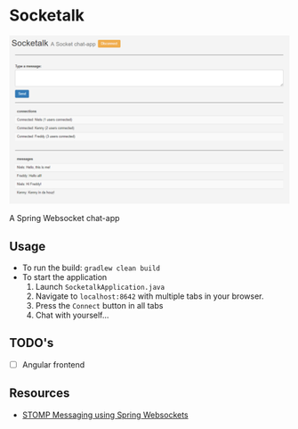 # Socketalk

![Socketalk](socketalk.png)

A Spring Websocket chat-app

## Usage

- To run the build: `gradlew clean build`
- To start the application
    1. Launch `SocketalkApplication.java`
    2. Navigate to `localhost:8642` with multiple tabs in your browser.
    3. Press the `Connect` button in all tabs
    4. Chat with yourself...
    
## TODO's
- [ ] Angular frontend    
    
## Resources
- [STOMP Messaging using Spring Websockets](https://spring.io/guides/gs/messaging-stomp-websocket/)